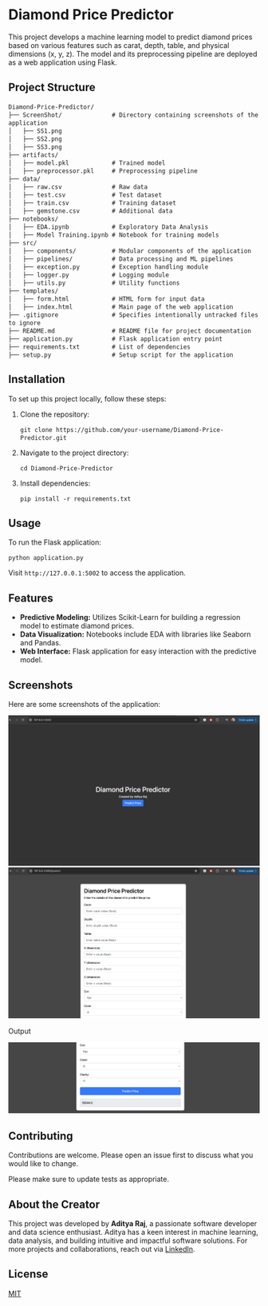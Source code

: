 # Diamond Price Predictor

This project develops a machine learning model to predict diamond prices based on various features such as carat, depth, table, and physical dimensions (x, y, z). The model and its preprocessing pipeline are deployed as a web application using Flask.

## Project Structure

```
Diamond-Price-Predictor/
├── ScreenShot/              # Directory containing screenshots of the application
│   ├── SS1.png
│   ├── SS2.png
│   ├── SS3.png
├── artifacts/
│   ├── model.pkl            # Trained model
│   ├── preprocessor.pkl     # Preprocessing pipeline
├── data/
│   ├── raw.csv              # Raw data
│   ├── test.csv             # Test dataset
│   ├── train.csv            # Training dataset
│   ├── gemstone.csv         # Additional data
├── notebooks/
│   ├── EDA.ipynb            # Exploratory Data Analysis
│   ├── Model Training.ipynb # Notebook for training models
├── src/
│   ├── components/          # Modular components of the application
│   ├── pipelines/           # Data processing and ML pipelines
│   ├── exception.py         # Exception handling module
│   ├── logger.py            # Logging module
│   ├── utils.py             # Utility functions
├── templates/
│   ├── form.html            # HTML form for input data
│   ├── index.html           # Main page of the web application
├── .gitignore               # Specifies intentionally untracked files to ignore
├── README.md                # README file for project documentation
├── application.py           # Flask application entry point
├── requirements.txt         # List of dependencies
├── setup.py                 # Setup script for the application
```

## Installation

To set up this project locally, follow these steps:

1. Clone the repository:
   ```
   git clone https://github.com/your-username/Diamond-Price-Predictor.git
   ```
2. Navigate to the project directory:
   ```
   cd Diamond-Price-Predictor
   ```
3. Install dependencies:
   ```
   pip install -r requirements.txt
   ```

## Usage

To run the Flask application:
```
python application.py
```
Visit `http://127.0.0.1:5002` to access the application.

## Features

- **Predictive Modeling:** Utilizes Scikit-Learn for building a regression model to estimate diamond prices.
- **Data Visualization:** Notebooks include EDA with libraries like Seaborn and Pandas.
- **Web Interface:** Flask application for easy interaction with the predictive model.

## Screenshots

Here are some screenshots of the application:

![ScreenShot 1](ScreenShot/SS1.png)
![ScreenShot 2](ScreenShot/SS2.png)

Output 

![ScreenShot 3](ScreenShot/SS3.png)

## Contributing

Contributions are welcome. Please open an issue first to discuss what you would like to change.

Please make sure to update tests as appropriate.

## About the Creator

This project was developed by **Aditya Raj**, a passionate software developer and data science enthusiast. Aditya has a keen interest in machine learning, data analysis, and building intuitive and impactful software solutions. For more projects and collaborations, reach out via [LinkedIn](https://www.linkedin.com/in/aditya-raj-05411b21a/).

## License

[MIT](https://choosealicense.com/licenses/mit/)

